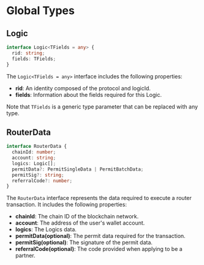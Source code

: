 # Global Types

## Logic

```typescript
interface Logic<TFields = any> {
  rid: string;
  fields: TFields;
}
```

The `Logic<TFields = any>` interface includes the following properties:

* **rid**: An identity composed of the protocol and logicId.
* **fields**: Information about the fields required for this Logic.

Note that `TFields` is a generic type parameter that can be replaced with any type.

## RouterData

```typescript
interface RouterData {
  chainId: number;
  account: string;
  logics: Logic[];
  permitData?: PermitSingleData | PermitBatchData;
  permitSig?: string;
  referralCode?: number;
}
```

The `RouterData` interface represents the data required to execute a router transaction. It includes the following properties:

* **chainId**: The chain ID of the blockchain network.
* **account**: The address of the user's wallet account.
* **logics**: The Logics data.
* **permitData(optional)**: The permit data required for the transaction.
* **permitSig(optional)**: The signature of the permit data.
* **referralCode(optional)**: The code provided when applying to be a partner.
